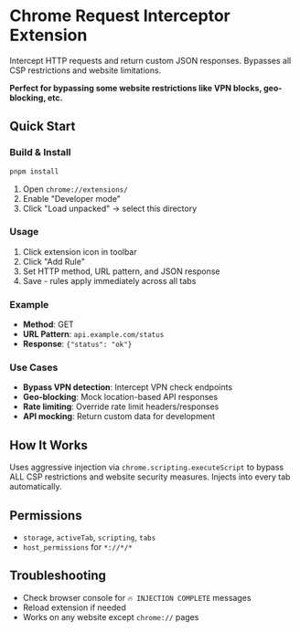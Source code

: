 # Chrome Request Interceptor Extension

Intercept HTTP requests and return custom JSON responses. Bypasses all CSP restrictions and website limitations.

**Perfect for bypassing some website restrictions like VPN blocks, geo-blocking, etc.**

## Quick Start

### Build & Install
```bash
pnpm install
```
1. Open `chrome://extensions/`
2. Enable "Developer mode"
3. Click "Load unpacked" → select this directory

### Usage
1. Click extension icon in toolbar
2. Click "Add Rule"
3. Set HTTP method, URL pattern, and JSON response
4. Save - rules apply immediately across all tabs

### Example
- **Method**: GET
- **URL Pattern**: `api.example.com/status`
- **Response**: `{"status": "ok"}`

### Use Cases
- **Bypass VPN detection**: Intercept VPN check endpoints
- **Geo-blocking**: Mock location-based API responses
- **Rate limiting**: Override rate limit headers/responses
- **API mocking**: Return custom data for development

## How It Works
Uses aggressive injection via `chrome.scripting.executeScript` to bypass ALL CSP restrictions and website security measures. Injects into every tab automatically.

## Permissions
- `storage`, `activeTab`, `scripting`, `tabs`
- `host_permissions` for `*://*/*`

## Troubleshooting
- Check browser console for `🔥 INJECTION COMPLETE` messages
- Reload extension if needed
- Works on any website except `chrome://` pages

